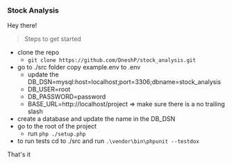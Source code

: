 ﻿### Stock Analysis
Hey there!

> Steps to get started

- clone the repo 
  - `git clone https://github.com/DneshP/stock_analysis.git`
- go to ./src folder copy example.env to .env
  - update the DB_DSN=mysql:host=localhost;port=3306;dbname=stock_analysis 
  - DB_USER=root 
  - DB_PASSWORD=password
  - BASE_URL=http://localhost/project => make sure there is a no trailing slash
- create a database and update the name in the DB_DSN
- go to the root of the project 
  - run `php ./setup.php`
- to run tests cd to ./src  and run `.\vendor\bin\phpunit --testdox`

That's it

